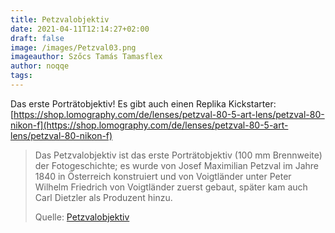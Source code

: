 ```yaml
---
title: Petzvalobjektiv
date: 2021-04-11T12:14:27+02:00
draft: false
image: /images/Petzval03.png
imageauthor: Szőcs Tamás Tamasflex
author: noqqe
tags:
---
```


Das erste Porträtobjektiv! Es gibt auch einen Replika Kickstarter:
[https://shop.lomography.com/de/lenses/petzval-80-5-art-lens/petzval-80-nikon-f](https://shop.lomography.com/de/lenses/petzval-80-5-art-lens/petzval-80-nikon-f)

> Das Petzvalobjektiv ist das erste Porträtobjektiv (100 mm Brennweite) der
> Fotogeschichte; es wurde von Josef Maximilian Petzval im Jahre 1840 in
> Österreich konstruiert und von Voigtländer unter Peter Wilhelm Friedrich von
> Voigtländer zuerst gebaut, später kam auch Carl Dietzler als Produzent hinzu.
>
> Quelle: [Petzvalobjektiv](https://de.wikipedia.org/wiki/Petzvalobjektiv)
